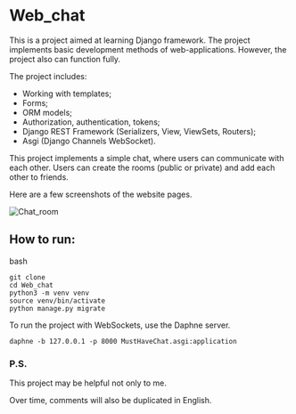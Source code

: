 # Web_chat


This is a project aimed at learning Django framework. The project implements basic development methods of web-applications. However, the project also can function fully.

The project includes:
* Working with templates;
* Forms;
* ORM models;
* Authorization, authentication, tokens;
* Django REST Framework (Serializers, View, ViewSets, Routers);
* Asgi (Django Channels WebSocket).

This project implements a simple chat, where users can communicate with each other. Users can create the rooms (public or private) and add each other to friends.

Here are a few screenshots of the website pages.

![Chat_room](https://github.com/Dispersik-com/Web_chat/assets/126075849/31e9a288-b0a5-4dec-9549-b1b6d8df2656)



## How to run:

bash
```
git clone
cd Web_chat
python3 -m venv venv
source venv/bin/activate
python manage.py migrate
```

To run the project with WebSockets, use the Daphne server.

```
daphne -b 127.0.0.1 -p 8000 MustHaveChat.asgi:application
```

### P.S.

This project may be helpful not only to me.

Over time, comments will also be duplicated in English.
